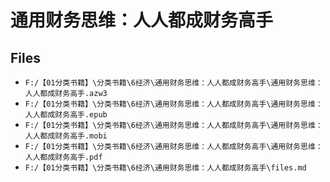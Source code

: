 # 通用财务思维：人人都成财务高手

## Files

- `F:/【01分类书籍】\分类书籍\6经济\通用财务思维：人人都成财务高手\通用财务思维：人人都成财务高手.azw3`
- `F:/【01分类书籍】\分类书籍\6经济\通用财务思维：人人都成财务高手\通用财务思维：人人都成财务高手.epub`
- `F:/【01分类书籍】\分类书籍\6经济\通用财务思维：人人都成财务高手\通用财务思维：人人都成财务高手.mobi`
- `F:/【01分类书籍】\分类书籍\6经济\通用财务思维：人人都成财务高手\通用财务思维：人人都成财务高手.pdf`
- `F:/【01分类书籍】\分类书籍\6经济\通用财务思维：人人都成财务高手\files.md`
